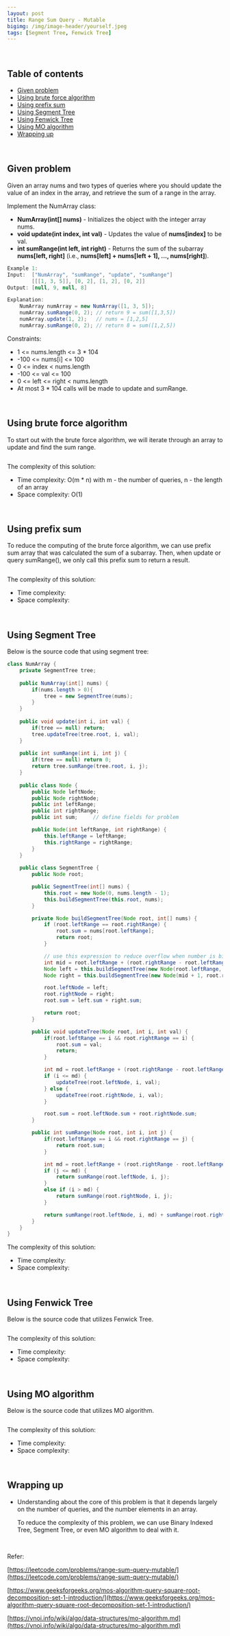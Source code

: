 ```yaml
---
layout: post
title: Range Sum Query - Mutable
bigimg: /img/image-header/yourself.jpeg
tags: [Segment Tree, Fenwick Tree]
---
```




<br>

## Table of contents
- [Given problem](#given-problem)
- [Using brute force algorithm](#using-brute-force-algorithm)
- [Using prefix sum](#using-prefix-sum)
- [Using Segment Tree](#using-segment-tree)
- [Using Fenwick Tree](#using-fenwick-tree)
- [Using MO algorithm](#using-mo-algorithm)
- [Wrapping up](#wrapping-up)

<br>

## Given problem


Given an array nums and two types of queries where you should update the value of an index in the array, and retrieve the sum of a range in the array.

Implement the NumArray class:
- **NumArray(int[] nums)** - Initializes the object with the integer array nums.
- **void update(int index, int val)** - Updates the value of **nums[index]** to be val.
- **int sumRange(int left, int right)** - Returns the sum of the subarray **nums[left, right]** (i.e., **nums[left] + nums[left + 1], ..., nums[right]**).
 
```java
Example 1:
Input:  ["NumArray", "sumRange", "update", "sumRange"]
        [[[1, 3, 5]], [0, 2], [1, 2], [0, 2]]
Output: [null, 9, null, 8]

Explanation:
    NumArray numArray = new NumArray([1, 3, 5]);
    numArray.sumRange(0, 2); // return 9 = sum([1,3,5])
    numArray.update(1, 2);   // nums = [1,2,5]
    numArray.sumRange(0, 2); // return 8 = sum([1,2,5])
```

Constraints:
- 1 <= nums.length <= 3 * 104
- -100 <= nums[i] <= 100
- 0 <= index < nums.length
- -100 <= val <= 100
- 0 <= left <= right < nums.length
- At most 3 * 104 calls will be made to update and sumRange.

<br>

## Using brute force algorithm

To start out with the brute force algorithm, we will iterate through an array to update and find the sum range.

```java

```

The complexity of this solution:
- Time complexity: O(m * n) with m - the number of queries, n - the length of an array
- Space complexity: O(1)

<br>

## Using prefix sum

To reduce the computing of the brute force algorithm, we can use prefix sum array that was calculated the sum of a subarray. Then, when update or query sumRange(), we only call this prefix sum to return a result.

```java

```

The complexity of this solution:
- Time complexity: 
- Space complexity: 

<br>

## Using Segment Tree

Below is the source code that using segment tree:

```java
class NumArray {
    private SegmentTree tree;
    
    public NumArray(int[] nums) {
        if(nums.length > 0){
            tree = new SegmentTree(nums);
        }
    }
    
    public void update(int i, int val) {
        if(tree == null) return;
        tree.updateTree(tree.root, i, val);
    }
    
    public int sumRange(int i, int j) {
        if(tree == null) return 0;
        return tree.sumRange(tree.root, i, j);
    }
    
    public class Node {
        public Node leftNode;
        public Node rightNode;
        public int leftRange;
        public int rightRange;
        public int sum;     // define fields for problem

        public Node(int leftRange, int rightRange) {
            this.leftRange = leftRange;
            this.rightRange = rightRange;
        }
    }
    
    public class SegmentTree {
        public Node root;

        public SegmentTree(int[] nums) {
            this.root = new Node(0, nums.length - 1);
            this.buildSegmentTree(this.root, nums);
        }

        private Node buildSegmentTree(Node root, int[] nums) {
            if (root.leftRange == root.rightRange) {
                root.sum = nums[root.leftRange];
                return root;
            }

            // use this expression to reduce overflow when number is big
            int mid = root.leftRange + (root.rightRange - root.leftRange) / 2;
            Node left = this.buildSegmentTree(new Node(root.leftRange, mid), nums);
            Node right = this.buildSegmentTree(new Node(mid + 1, root.rightRange), nums);

            root.leftNode = left;
            root.rightNode = right;
            root.sum = left.sum + right.sum;

            return root;
        }

        public void updateTree(Node root, int i, int val) {
            if(root.leftRange == i && root.rightRange == i) {
                root.sum = val;
                return;
            }

            int md = root.leftRange + (root.rightRange - root.leftRange) / 2;
            if (i <= md) {
                updateTree(root.leftNode, i, val);
            } else {
                updateTree(root.rightNode, i, val);
            }

            root.sum = root.leftNode.sum + root.rightNode.sum;
        }

        public int sumRange(Node root, int i, int j) {
            if(root.leftRange == i && root.rightRange == j) {
                return root.sum;
            }

            int md = root.leftRange + (root.rightRange - root.leftRange) / 2;
            if (j <= md) {
                return sumRange(root.leftNode, i, j);
            }
            else if (i > md) {
                return sumRange(root.rightNode, i, j);
            }

            return sumRange(root.leftNode, i, md) + sumRange(root.rightNode, md + 1, j);
        }
    }    
}
```

The complexity of this solution:
- Time complexity: 
- Space complexity: 

<br>

## Using Fenwick Tree

Below is the source code that utilizes Fenwick Tree.

```java

```

The complexity of this solution:
- Time complexity: 
- Space complexity: 

<br>

## Using MO algorithm

Below is the source code that utilizes MO algorithm.

```java

```

The complexity of this solution:
- Time complexity: 
- Space complexity: 

<br>

## Wrapping up

- Understanding about the core of this problem is that it depends largely on the number of queries, and the number elements in an array.

    To reduce the complexity of this problem, we can use Binary Indexed Tree, Segment Tree, or even MO algorithm to deal with it.

<br>

Refer:

[https://leetcode.com/problems/range-sum-query-mutable/](https://leetcode.com/problems/range-sum-query-mutable/)

[https://www.geeksforgeeks.org/mos-algorithm-query-square-root-decomposition-set-1-introduction/](https://www.geeksforgeeks.org/mos-algorithm-query-square-root-decomposition-set-1-introduction/)

[https://vnoi.info/wiki/algo/data-structures/mo-algorithm.md](https://vnoi.info/wiki/algo/data-structures/mo-algorithm.md)